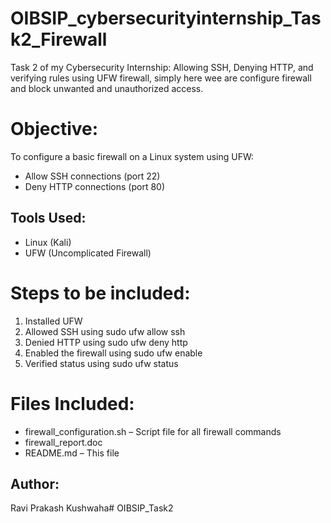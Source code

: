# OIBSIP_cybersecurityinternship_Task2_Firewall
Task 2 of my Cybersecurity Internship: Allowing SSH, Denying HTTP, and verifying rules using UFW firewall, simply here wee are configure firewall and block unwanted and unauthorized access.

# Objective:
To configure a basic firewall on a Linux system using UFW:
- Allow SSH connections (port 22)
- Deny HTTP connections (port 80)

## Tools Used:
- Linux (Kali)
- UFW (Uncomplicated Firewall)

# Steps to be included:
1. Installed UFW
2. Allowed SSH using sudo ufw allow ssh
3. Denied HTTP using sudo ufw deny http
4. Enabled the firewall using sudo ufw enable
5. Verified status using sudo ufw status

# Files Included:
- firewall_configuration.sh – Script file for all firewall commands
- firewall_report.doc
- README.md – This file

## Author:
Ravi Prakash Kushwaha# OIBSIP_Task2
